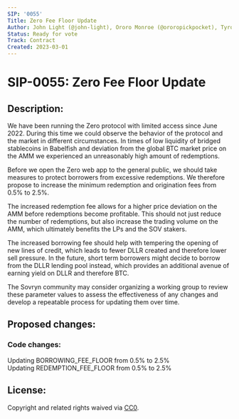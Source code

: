 ```yaml
---
SIP: '0055'
Title: Zero Fee Floor Update
Author: John Light (@john-light), Ororo Monroe (@ororopickpocket), Tyrone Johnson (@tjcloa)
Status: Ready for vote
Track: Contract
Created: 2023-03-01
---
```


# SIP-0055: Zero Fee Floor Update

## Description:
We have been running the Zero protocol with limited access since June 2022. During this time we could observe the behavior of the protocol and the market in different circumstances. In times of low liquidity of bridged stablecoins in Babelfish and deviation from the global BTC market price on the AMM we experienced an unreasonably high amount of redemptions. 

Before we open the Zero web app to the general public, we should take measures to protect borrowers from excessive redemptions. We therefore propose to increase the minimum redemption and origination fees from 0.5% to 2.5%.

The increased redemption fee allows for a higher price deviation on the AMM before redemptions become profitable. This should not just reduce the number of redemptions, but also increase the trading volume on the AMM, which ultimately benefits the LPs and the SOV stakers.

The increased borrowing fee should help with tempering the opening of new lines of credit, which leads to fewer DLLR created and therefore lower sell pressure. In the future, short term borrowers might decide to borrow from the DLLR lending pool instead, which provides an additional avenue of earning yield on DLLR and therefore BTC.

The Sovryn community may consider organizing a working group to review these parameter values to assess the effectiveness of any changes and develop a repeatable process for updating them over time.

## Proposed changes:
### Code changes: 
Updating BORROWING_FEE_FLOOR from 0.5% to 2.5%  
Updating REDEMPTION_FEE_FLOOR from 0.5% to 2.5%

## License:
Copyright and related rights waived via [CC0](https://creativecommons.org/publicdomain/zero/1.0/).
